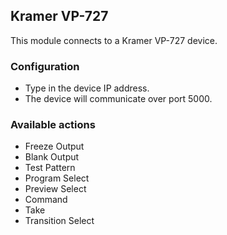 ## Kramer VP-727
This module connects to a Kramer VP-727 device.

### Configuration
* Type in the device IP address.
* The device will communicate over port 5000.

### Available actions
* Freeze Output
* Blank Output
* Test Pattern
* Program Select
* Preview Select
* Command
* Take
* Transition Select